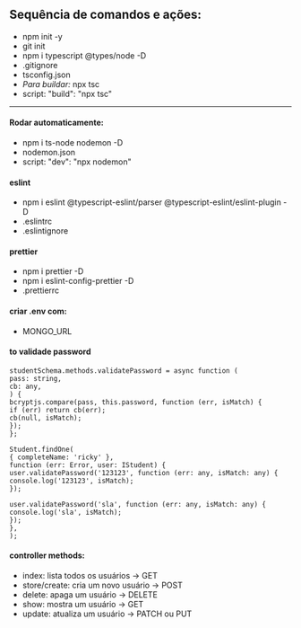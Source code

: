## Sequência de comandos e ações:

- npm init -y
- git init
- npm i typescript @types/node -D
- .gitignore
- tsconfig.json
- _Para buildar:_ npx tsc
- script: "build": "npx tsc"

---

#### Rodar automaticamente:

- npm i ts-node nodemon -D
- nodemon.json
- script: "dev": "npx nodemon"

#### eslint

- npm i eslint @typescript-eslint/parser @typescript-eslint/eslint-plugin -D
- .eslintrc
- .eslintignore

#### prettier

- npm i prettier -D
- npm i eslint-config-prettier -D
- .prettierrc

#### criar .env com:

- MONGO_URL

#### to validade password

```
studentSchema.methods.validatePassword = async function (
pass: string,
cb: any,
) {
bcryptjs.compare(pass, this.password, function (err, isMatch) {
if (err) return cb(err);
cb(null, isMatch);
});
};

Student.findOne(
{ completeName: 'ricky' },
function (err: Error, user: IStudent) {
user.validatePassword('123123', function (err: any, isMatch: any) {
console.log('123123', isMatch);
});

user.validatePassword('sla', function (err: any, isMatch: any) {
console.log('sla', isMatch);
});
},
);
```

#### controller methods:

- index: lista todos os usuários -> GET
- store/create: cria um novo usuário -> POST
- delete: apaga um usuário -> DELETE
- show: mostra um usuário -> GET
- update: atualiza um usuário -> PATCH ou PUT
